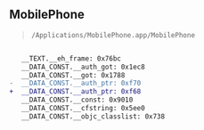 ## MobilePhone

> `/Applications/MobilePhone.app/MobilePhone`

```diff

   __TEXT.__eh_frame: 0x76bc
   __DATA_CONST.__auth_got: 0x1ec8
   __DATA_CONST.__got: 0x1788
-  __DATA_CONST.__auth_ptr: 0xf70
+  __DATA_CONST.__auth_ptr: 0xf68
   __DATA_CONST.__const: 0x9010
   __DATA_CONST.__cfstring: 0x5ee0
   __DATA_CONST.__objc_classlist: 0x738

```

